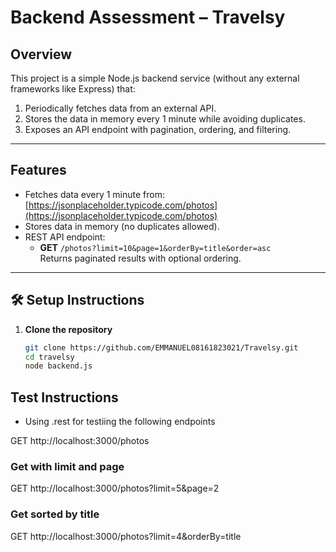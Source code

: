 # Backend Assessment – Travelsy

## Overview
This project is a simple Node.js backend service (without any external frameworks like Express) that:
1. Periodically fetches data from an external API.
2. Stores the data in memory every 1 minute while avoiding duplicates.
3. Exposes an API endpoint with pagination, ordering, and filtering.

---

## Features
- Fetches data every 1 minute from:  
  [https://jsonplaceholder.typicode.com/photos](https://jsonplaceholder.typicode.com/photos)  
- Stores data in memory (no duplicates allowed).
- REST API endpoint:
  - **GET** `/photos?limit=10&page=1&orderBy=title&order=asc`  
    Returns paginated results with optional ordering.

---



## 🛠️ Setup Instructions

1. **Clone the repository**
   ```bash
   git clone https://github.com/EMMANUEL08161823021/Travelsy.git
   cd travelsy
   node backend.js

## Test Instructions

- Using .rest for testiing the following endpoints

GET http://localhost:3000/photos

### Get with limit and page
GET http://localhost:3000/photos?limit=5&page=2

### Get sorted by title
GET http://localhost:3000/photos?limit=4&orderBy=title